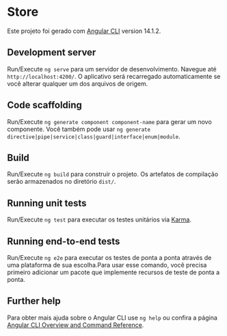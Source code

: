 # Store

Este projeto foi gerado com [Angular CLI](https://github.com/angular/angular-cli) version 14.1.2.

## Development server

Run/Execute `ng serve` para um servidor de desenvolvimento. Navegue até `http://localhost:4200/`. O aplicativo será recarregado automaticamente se você alterar qualquer um dos arquivos de origem.

## Code scaffolding

Run/Execute `ng generate component component-name` para gerar um novo componente. Você também pode usar `ng generate directive|pipe|service|class|guard|interface|enum|module`.

## Build

Run/Execute `ng build` para construir o projeto. Os artefatos de compilação serão armazenados no diretório `dist/`.

## Running unit tests

Run/Execute `ng test` para executar os testes unitários via [Karma](https://karma-runner.github.io).

## Running end-to-end tests

Run/Execute `ng e2e` para executar os testes de ponta a ponta através de uma plataforma de sua escolha.Para usar esse comando, você precisa primeiro adicionar um pacote que implemente recursos de teste de ponta a ponta.

## Further help

Para obter mais ajuda sobre o Angular CLI use `ng help` ou confira a página [Angular CLI Overview and Command Reference](https://angular.io/cli).
